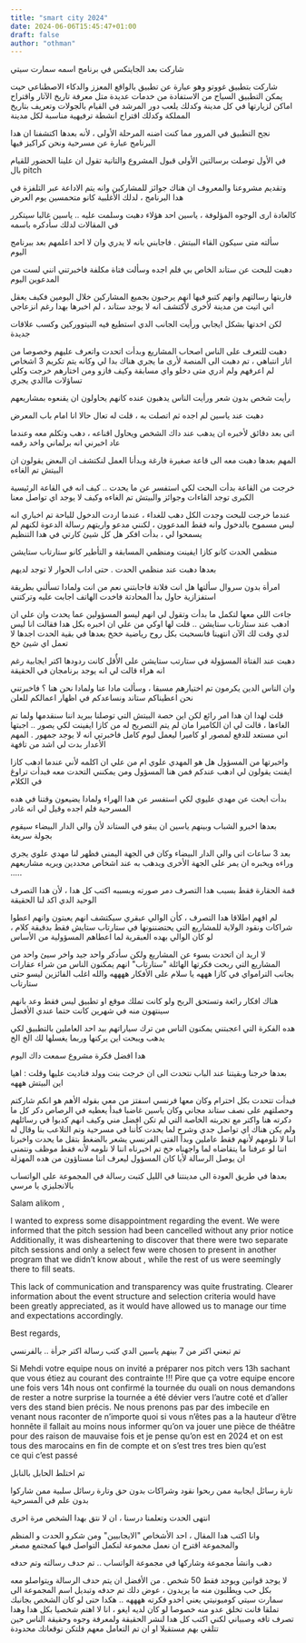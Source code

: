 ```yaml
---
title: "smart city 2024"
date: 2024-06-06T15:45:47+01:00
draft: false
author: "othman"
---
```


شاركت بعد الجايتكس في برنامج اسمه سمارت سيتي

شاركت بتطبيق غووتو وهو عبارة عن تطبيق بالواقع المعزز والدكاء الاصطناعي حيت يمكن التطبيق السياح من الاستفادة من خدمات عديدة متل معرفة تاريخ الآتار واقتراح اماكن لزيارتها في كل مدينة وكدلك يلعب دور المرشد في القيام بالجولات وتعريف بتاريخ المملكة وكدلك اقتراح انشطة ترفيهية مناسبة لكل مدينة

نجح التطبيق في المرور مما كنت اضنه المرحلة الأولى ، لأنه بعدها اكتشفنا ان هدا البرنامج عبارة عن مسرحية ونحن كراكيز فيها

في الأول توصلت برسالتين الأولى قبول المشروع والتانية تقول ان علينا الحضور للقيام بال
pitch

وتقديم مشروعنا والمعروف ان هناك جوائز للمشاركين وانه يتم الاداعة عبر التلفزة في هدا البرنامج ، لدلك الأغلبية كانو متحمسين يوم العرض

كالعادة ارى الوجوه المؤلوفة ، ياسين احد هؤلاء دهبت وسلمت عليه .. ياسين غالبا سيتكرر في المقالات لدلك سأدكره باسمه

سألته متى سيكون القاء البيتش . فاجابني بانه لا يدري وان لا احد اعلمهم بعد ببرنامج اليوم

دهبت للبحت عن ستاند الخاص بي فلم اجده وسألت فتاة مكلفة فاخبرتني انني لست من المدعوين اليوم

فاريتها رسالتهم وانهم كتبو فيها انهم يرحبون بجميع المشاركين خلال اليومين فكيف يعقل اني اتيت من مدينة لأخرى لأكتشف انه لا يوجد ستاند ، لم اخبرها بهدا رغم انزعاجي

لكن اخدتها بشكل ايجابي ورأيت الجانب الدي استطيع فيه النيتووركين وكسب علاقات جديدة

دهبت للتعرف على الناس اصحاب المشاريع وبدأت اتحدت واتعرف عليهم وخصوصا من اتار انتباهي ، تم دهبت الى المنصة لأرى ما يجري هناك بدا لي وكانه يتم تكريم 3 اشخاص لم اعرفهم ولم ادري متى دخلو واي مسابقة وكيف فازو ومن اختارهم خرجت وكلي تساؤلات ماالدي يجري

رأيت شخص بدون شعر ورأيت الناس يدهبون عنده كانهم يحاولون ان يقنعوه بمشاريعهم

دهبت عند ياسين لم اجده ثم اتصلت به ، قلت له تعال حالا انا امام باب المعرض

اتى بعد دقائق لأخبره ان يدهب عند داك الشخص ويحاول اقناعه ، دهب وتكلم معه وعندما عاد اخبرني انه برلماني واخد رقمه

المهم بعدها دهبت معه الى قاعة صغيرة فارغة وبدأنا العمل لنكتشف ان البعض يقولون ان البيتش تم الغاءه

خرجت من القاعة بدأت البحت لكي استفسر عن ما يحدت .. كيف انه في القاعة الرئيسية الكبرى توجد القاءات وجوائز والبيتش تم الغاءه وكيف لا يوجد اي تواصل معنا

عندما خرجت للبحت وجدت الكل دهب للغداء ، عندما اردت الدخول للباحة تم اخباري انه ليس مسموح بالدخول وانه فقط المدعوون ، لكنني مدعو واريتهم رسالة الدعوة لكنهم لم يسمحوا لي ، بدأت افكر هل كل شيئ كارتي في هدا التنظيم

منظمي الحدت كانو كازا ايفينت ومنظمي المسابقة و التأطير كانو ستارتاب ستايشن

بعدها دهبت عند منظمي الحدت . حتى اداب الحوار لا توجد لديهم

امرأة بدون سروال سألتها هل انت فلانة فاجابتني نعم من انت ولمادا تسألني بطريقة استفزازية حاول بدأ المحادتة فاخدت الهاتف اجابت عليه وتركتني

جاءت اللي معها لتكمل ما بدأت وتقول لي انهم ليسو المسؤولين عما يحدت وان علي ان ادهب عند ستارتاب ستايشن .. قلت لها اوكي من علي ان اخبره بكل هدا فقالت انا ليس لدي وقت لك الآن انتهينا فانسحبت بكل روح رياضية خخخ بعدها في بقية الحدت اجدها لا تعمل اي شيئ خخ

دهبت عند الفتاة المسؤولة في ستارتب ستايشن على الأٌقل كانت ردودها اكتر ايجابية رغم انه هراء قالت لي انه يوجد برنامجان في الحقيقة

وان الناس الدين يكرمون تم اختيارهم مسبقا ، وسألت مادا عنا ولمادا نحن هنا ؟ فاخبرتني نحن اعطيناكم ستاند ونساعدكم في اظهار اعمالكم للعلن

قلت لهدا ان هدا امر رائع لكن اين حصة البيتش التي توصلنا ببريد اننا سنقدمها ولما تم الغاءها ، قالت لي ان الكاميرا مان لم يتم التصريح له من كازا ايفينت لكي يصور .. اجبتها اني مستعد للدفع لمصور او كاميرا ليعمل ليوم كامل فاخبرتي انه لا يوجد جمهور . المهم الأعدار بدت لي اشد من تافهة

واخبرتها من المسؤول هل هو المهدي علوي ام من علي ان اكلمه لأني عندما ادهب كازا ايفنت يقولون لي ادهب عندكم فمن هنا المسؤول ومن يمكنني التحدت معه فبدأت تراوغ في الكلام

بدأت ابحت عن مهدي عليوي لكي استفسر عن هدا الهراء ولمادا يضيعون وقتنا في هده المسرحية فلم اجده وقيل لي انه غادر

بعدها اخبرو الشباب وبينهم ياسين ان يبقو في الستاند لأن والي الدار البيضاء سيقوم بجولة سريعة

بعد 3 ساعات اتى والي الدار البيضاء وكان في الجهة اليمنى فظهر لنا مهدي علوي يجري وراءه ويخبره ان يمر على الجهة الأخرى ويدهب به عند اشخاص محددين ويريه مشاريعهم .....

قمة الحقارة فقط بسبب هدا التصرف دمر صورته وبسببه اكتب كل هدا ، لأن هدا التصرف الوحيد الدي اكد لنا الحقيقة

لم افهم اطلاقا هدا التصرف ، كأن الوالي عبقري سيكتشف انهم يعبتون وانهم اعطوا شراكات ونقود الولاية للمشاريع التي يحتضننونها في ستارتاب ستايش فقط بدقيقة كلام ، لو كان الوالي بهده العبقرية لما اعطاهم المسؤولية من الأساس

لا اريد ان اتحدت بسوء عن المشاريع ولكن سأدكر واحد جيد واخر سيئ واحد من المشاريع التي ربحت فكرتها الهائلة "ستارتاب" انهم يمكنون الناس من شراء عقارات بجانب الترامواي في كازا هههه يا سلام على الأفكار ههههه والله اغلب الفائزين ليسو حتى ستارتاب

هناك افكار رائعة وتستحق الربح ولو كانت تملك موقع او تطبيق ليس فقط وعد بانهم سينتهون منه في شهرين كانت حتما عندي الأفضل

هده الفكرة التي اعجبتني يمكنون الناس من ترك سياراتهم بيد احد العاملين بالتطبيق لكي يدهب ويبحت اين يركنها وربما يغسلها لك الخ الخ

هدا افضل فكرة مشروع سمعت داك اليوم

بعدها خرجنا وبقيتنا عند الباب نتحدت الى ان خرجت بنت وولد فناديت عليها وقلت : اهيا اين البيتش هههه

فبدأت تتحدت بكل احترام وكان معها فرنسي اسفتز من معي بقوله الأهم هو انكم شاركتم وحصلتهم على نصف ستاند مجاني وكان ياسين غاضبا فبدأ يعطيه في الرصاص دكر كل ما دكرته هنا واكتر مع تجربته الخاصة التي لم تكن افضل مني وكيف انهم كدبوا في رسائلهم ولم يكن هناك اي تواصل جدي وشرح لما يحدت كأننا في مسرحية وتم التلاعب بنا وقال له اننا لا نلومهم لأنهم فقط عاملين وبدأ الفتى الفرنسي يشعر بالضغط بتقل ما يحدت واخبرنا اننا لو عرفنا ما يتقاضاه لما واجهناه خخ تم اخبرناه اننا لا نلومه لأنه فقط موظف ونتمنى ان يوصل الرسالة لأيا كان المسؤول ليعرف اننا مستاؤون من هده المهزلة

بعدها في طريق العودة الى مدينتنا في الليل كتبت رسالة في المجموعة على الواتساب بالانجليزي يا مرسي

Salam alikom ,

I wanted to express some disappointment regarding the event. We were informed that the pitch session had been cancelled without any prior notice
Additionally, it was disheartening to discover that there were two separate pitch sessions and only a select few were chosen to present in another program that we didn’t know about , while the rest of us were seemingly there to fill seats.

This lack of communication and transparency was quite frustrating. Clearer information about the event structure and selection criteria would have been greatly appreciated, as it would have allowed us to manage our time and expectations accordingly.

Best regards,

تم تبعني اكتر من 7 بينهم ياسين الدي كتب رسالة اكتر جرأة .. بالفرنسي

Si Mehdi votre equipe nous on invité a préparer nos pitch vers 13h sachant que vous étiez au courant des contrainte !!! Pire que ça votre equipe encore une fois vers 14h nous ont confirmé la tournée du ouali on nous demandons de rester a notre surprise la tournée a été dévier vers l’autre coté et d’aller vers des stand bien précis. Ne nous prenons pas par des imbecile en venant nous raconter de n’importe quoi si vous n’êtes pas a la hauteur d’être honnête il fallait au moins nous informer qu’on va jouer une pièce de théâtre pour des raison de mauvaise fois et je pense qu’on est en 2024 et on est tous des marocains en fin de compte et on s’est tres tres bien qu’est ce qui c’est passé

تم اختلط الحابل بالنابل

تارة رسائل ايجابية ممن ربحوا نقود وشراكات بدون حق وتارة رسائل سلبية ممن شاركوا بدون علم في المسرحية

انتهى الحدت وتعلمنا درسنا ، ان لا نتق بهدا الشخص مرة اخرى

وانا اكتب هدا المقال ، احد الأشخاص "الايجابيين" ومن شكرو الحدت و المنظم والمجموعة اقترح ان نعمل مجموعة لنكمل التواصل فيها كمجتمع مصغر

دهب وانشأ مجموعة وشاركها في مجموعة الواتساب .. تم حدف رسالته وتم حدفه

لا يوجد قوانين ويوجد فقط 50 شخص . من الأفضل ان يتم حدف الرسالة ويتواصلو معه بكل حب ويطلبون منه ما يريدون ، عوض دلك تم حدفه وتبديل اسم المجموعة الى سمارت سيتي كوميونيتي يعني اخدو فكرته ههههه .. هكدا حتى لو كان الشخص بجانبك تملقا فانت تخلق عدو منه خصوصا لو كان لديه ايغو ، انا لا اهتم شخصيا بكل هدا وهدا تصرف تافه وصبياني لكني اكتب كل هدا لنشر الحقيقة ولمعرفة وجوه وحقيقة الناس حين تتلقي بهم مستقبلا او ان تم التعامل معهم فلتكن توقعاتك محدودة
